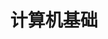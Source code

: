 ---
weight: 1

bookFlatSection: true

bookCollapseSection: false

bookToc: false

title: "计算机基础"
---